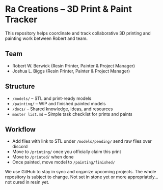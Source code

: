 # Ra Creations – 3D Print & Paint Tracker

This repository helps coordinate and track collaborative 3D printing and painting work between Robert and team.

## Team
- Robert W. Berwick (Resin Printer, Painter & Project Manager)
- Joshua L. Biggs (Resin Printer, Painter & Project Manager)

## Structure
- `/models/` – STL and print-ready models
- `/painting/` – WIP and finished painted models
- `/docs/` – Shared knowledge, ideas, and resources
- `master list.md` – Simple task checklist for prints and paints

## Workflow
- Add files with link to STL under `/models/pending/` send raw files over discord
- Move to `/printing/` once you officially claim this print
- Move to `/printed/` when done
- Once painted, move model to `/painting/finished/`

We use GitHub to stay in sync and organize upcoming projects.
The whole repository is subject to change. Not set in stone yet or more appropriately... not cured in resin yet.

